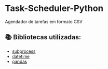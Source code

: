 # Task-Scheduler-Python
Agendador de tarefas em formato CSV

## 📚 Bibliotecas utilizadas:
  - <a href=https://docs.python.org/3/library/subprocess.html/ />subprocess
  - <a href=https://docs.python.org/3/library/datetime.html/ />datetime
  - <a href=https://pandas.pydata.org/docs/ />pandas
